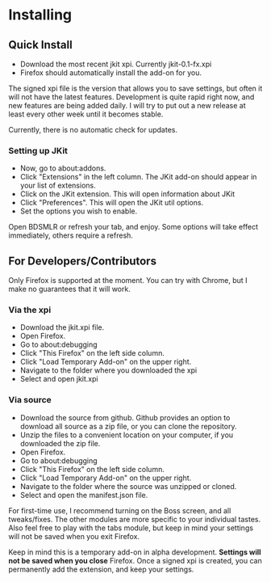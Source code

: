 # Installing

## Quick Install

* Download the most recent jkit xpi. Currently jkit-0.1-fx.xpi
* Firefox should automatically install the add-on for you.

The signed xpi file is the version that allows you to save settings, but often it will not have the latest features. Development is quite rapid right now, and new features are being added daily. I will try to put out a new release at least every other week until it becomes stable. 

Currently, there is no automatic check for updates.

### Setting up JKit

* Now, go to about:addons. 
* Click "Extensions" in the left column. The JKit add-on should appear in your list of extensions.
* Click on the JKit extension. This will open information about JKit
* Click "Preferences". This will open the JKit util options.
* Set the options you wish to enable. 

Open BDSMLR or refresh your tab, and enjoy. Some options will take effect immediately, others require a refresh.



## For Developers/Contributors

Only Firefox is supported at the moment. You can try with Chrome, but I make no guarantees that it will work.

### Via the xpi
* Download the jkit.xpi file.
* Open Firefox.
* Go to about:debugging
* Click "This Firefox" on the left side column.
* Click "Load Temporary Add-on" on the upper right.
* Navigate to the folder where you downloaded the xpi
* Select and open jkit.xpi

### Via source
* Download the source from github. Github provides an option to download all source as a zip file, or you can clone the repository.
* Unzip the files to a convenient location on your computer, if you downloaded the zip file.
* Open Firefox.
* Go to about:debugging
* Click "This Firefox" on the left side column.
* Click "Load Temporary Add-on" on the upper right.
* Navigate to the folder where the source was unzipped or cloned.
* Select and open the manifest.json file.



For first-time use, I recommend turning on the Boss screen, and all tweaks/fixes. The other modules are more specific to your individual tastes. Also feel free to play with the tabs module, but keep in mind your settings will not be saved when you exit Firefox.

Keep in mind this is a temporary add-on in alpha development. **Settings will not be saved when you close** Firefox. Once a signed xpi is created, you can permanently add the extension, and keep your settings.
